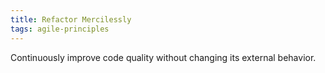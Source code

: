 ```yaml
---
title: Refactor Mercilessly
tags: agile-principles
---
```

Continuously improve code quality without changing its external behavior.